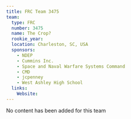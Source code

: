 ```yaml
---
title: FRC Team 3475
team:
  type: FRC
  number: 3475
  name: The Crop?
  rookie_year: 
  location: Charleston, SC, USA
  sponsors:
    - NDEP
    - Cummins Inc.
    - Space and Naval Warfare Systems Command
    - CMD
    - jcpenney
    - West Ashley High School
  links:
    Website: 
---
```

No content has been added for this team